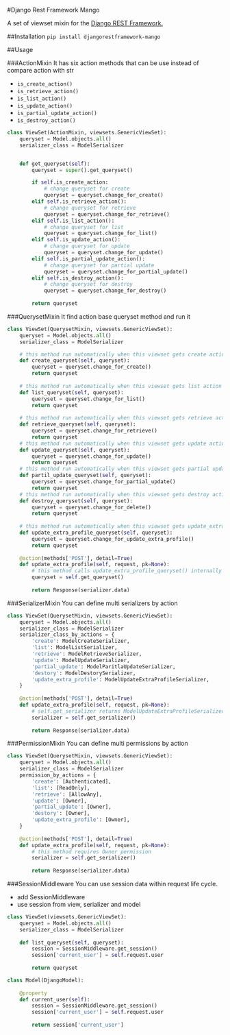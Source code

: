 #Django Rest Framework Mango

A set of viewset mixin for the [Django REST Framework.](https://www.django-rest-framework.org/)

##Installation
`pip install djangorestframework-mango`

##Usage

###ActionMixin
It has six action methods that can be use instead of compare action with str
- `is_create_action()`
- `is_retrieve_action()`
- `is_list_action()`
- `is_update_action()`
- `is_partial_update_action()`
- `is_destroy_action()`


```python
class ViewSet(ActionMixin, viewsets.GenericViewSet):
    queryset = Model.objects.all()
    serializer_class = ModelSerializer


    def get_queryset(self):
        queryset = super().get_queryset()

        if self.is_create_action:
            # change queryset for create
            queryset = queryset.change_for_create() 
        elif self.is_retrieve_action():
            # change queryset for retrieve
            queryset = queryset.change_for_retrieve() 
        elif self.is_list_action():
            # change queryset for list
            queryset = queryset.change_for_list() 
        elif self.is_update_action():
            # change queryset for update
            queryset = queryset.change_for_update() 
        elif self.is_partial_update_action():
            # change queryset for partial update
            queryset = queryset.change_for_partial_update() 
        elif self.is_destroy_action():
            # change queryset for destroy
            queryset = queryset.change_for_destroy() 
    
        return queryset 
```

###QuerysetMixin
It find action base queryset method and run it

```python
class ViewSet(QuerysetMixin, viewsets.GenericViewSet):
    queryset = Model.objects.all()
    serializer_class = ModelSerializer

    # this method run automatically when this viewset gets create action
    def create_queryset(self, queryset):
        queryset = queryset.change_for_create()
        return queryset
        
    # this method run automatically when this viewset gets list action
    def list_queryset(self, queryset):
        queryset = queryset.change_for_list()
        return queryset
        
    # this method run automatically when this viewset gets retrieve action
    def retrieve_queryset(self, queryset):
        queryset = queryset.change_for_retrieve()
        return queryset
    # this method run automatically when this viewset gets update action
    def update_queryset(self, queryset):
        queryset = queryset.change_for_update()
        return queryset
    # this method run automatically when this viewset gets partial update action
    def partil_update_queryset(self, queryset):
        queryset = queryset.change_for_partial_update()
        return queryset
    # this method run automatically when this viewset gets destroy action
    def destroy_queryset(self, queryset):
        queryset = queryset.change_for_delete()
        return queryset
        
    # this method run automatically when this viewset gets update_extra_profile action
    def update_extra_profile_queryset(self, queryset):
        queryset = queryset.change_for_update_extra_profile()
        return queryset
        
    @action(methods['POST'], detail=True)
    def update_extra_profile(self, request, pk=None):
        # this method calls update_extra_profile_queryset() internally
        queryset = self.get_queryset()
        
        return Response(serializer.data)
```

###SerializerMixin
You can define multi serializers by action

```python
class ViewSet(QuerysetMixin, viewsets.GenericViewSet):
    queryset = Model.objects.all()
    serializer_class = ModelSerializer
    serializer_class_by_actions = {
        'create': ModelCreateSerializer,
        'list': ModelListSerializer,
        'retrieve': ModelRetrieveSerializer,
        'update': ModelUpdateSerializer,
        'partial_update': ModelParitlaUpdateSerializer,
        'destory': ModelDestorySerializer,
        'update_extra_profile': ModelUpdateExtraProfileSerializer,
    }
    
    @action(methods['POST'], detail=True)
    def update_extra_profile(self, request, pk=None):
        # self.get_serializer returns ModelUpdateExtraProfileSerializer
        serializer = self.get_serializer()
        
        return Response(serializer.data)
```

###PermissionMixin
You can define multi permissions by action

```python
class ViewSet(QuerysetMixin, viewsets.GenericViewSet):
    queryset = Model.objects.all()
    serializer_class = ModelSerializer
    permission_by_actions = {
        'create': [Authenticated],
        'list': [ReadOnly],
        'retrieve': [AllowAny],
        'update': [Owner],
        'partial_update': [Owner],
        'destory': [Owner],
        'update_extra_profile': [Owner],
    }
    
    @action(methods['POST'], detail=True)
    def update_extra_profile(self, request, pk=None):
        # this method requires Owner permission
        serializer = self.get_serializer()
        
        return Response(serializer.data)
```

###SessionMiddleware
You can use session data within request life cycle.
- add SessionMiddleware
- use session from view, serializer and model

```python
class ViewSet(viewsets.GenericViewSet):
    queryset = Model.objects.all()
    serializer_class = ModelSerializer
    
    def list_queryset(self, queryset):
        session = SessionMiddleware.get_session()
        session['current_user'] = self.request.user 
        
        return queryset

class Model(DjangoModel):
 
    @property
    def current_user(self):
        session = SessionMiddleware.get_session()
        session['current_user'] = self.request.user
        
        return session['current_user'] 
 
```